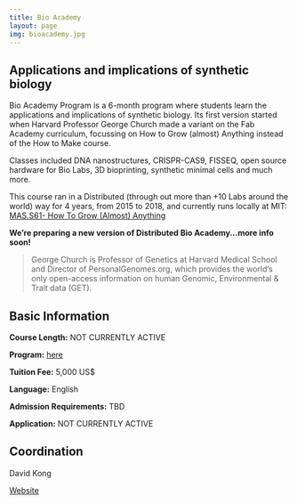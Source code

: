 ```yaml
---
title: Bio Academy
layout: page
img: bioacademy.jpg
---
```


## Applications and implications of synthetic biology

Bio Academy Program is a 6-month program where students learn the applications and implications of synthetic biology. Its first version started when Harvard Professor George Church made a variant on the Fab Academy curriculum, focussing on How to Grow (almost) Anything instead of the How to Make course.

Classes included DNA nanostructures, CRISPR-CAS9, FISSEQ, open source hardware for Bio Labs, 3D bioprinting, synthetic minimal cells and much more.

This course ran in a Distributed (through out more than +10 Labs around the world) way for 4 years, from 2015 to 2018, and currently runs locally at MIT: [MAS.S61- How To Grow (Almost) Anything](https://www.media.mit.edu/courses/htgaa/)

**We’re preparing a new version of Distributed Bio Academy...more info soon!**

> George Church is Professor of Genetics at Harvard Medical School and Director of PersonalGenomes.org, which provides the world’s only open-access information on human Genomic, Environmental & Trait data (GET). 

## Basic Information

**Course Length:** NOT CURRENTLY ACTIVE

**Program:** [here](http://bio.academany.org/classes.html)

**Tuition Fee:** 5,000 US$

**Language:** English

**Admission Requirements:**  TBD

**Application:** NOT CURRENTLY ACTIVE


## Coordination 

David Kong

[Website](http://bio.academany.org/)

